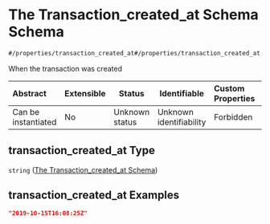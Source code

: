 # The Transaction_created_at Schema Schema

```txt
#/properties/transaction_created_at#/properties/transaction_created_at
```

When the transaction was created


| Abstract            | Extensible | Status         | Identifiable            | Custom Properties | Additional Properties | Access Restrictions | Defined In                                                                           |
| :------------------ | ---------- | -------------- | ----------------------- | :---------------- | --------------------- | ------------------- | ------------------------------------------------------------------------------------ |
| Can be instantiated | No         | Unknown status | Unknown identifiability | Forbidden         | Allowed               | none                | [quote_schema.schema.json\*](../out/quote_schema.schema.json "open original schema") |

## transaction_created_at Type

`string` ([The Transaction_created_at Schema](quote_schema-properties-the-transaction_created_at-schema.md))

## transaction_created_at Examples

```json
"2019-10-15T16:08:25Z"
```

